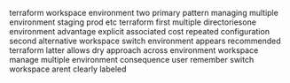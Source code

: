 terraform workspace environment two primary pattern managing multiple environment staging prod etc terraform first multiple directoriesone environment advantage explicit associated cost repeated configuration second alternative workspace switch environment appears recommended terraform latter allows dry approach across environment workspace manage multiple environment consequence user remember switch workspace arent clearly labeled
